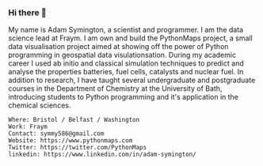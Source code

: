 ### Hi there 👋

My name is Adam Symington, a scientist and programmer. I am the data science lead at Fraym. I am own and build the PythonMaps project, a small data visualisation project aimed at showing off the power of Python programming in geospatial data visulationsation. 
During my academic career I used ab initio and classical simulation techniques to predict and analyse the properties batteries, fuel cells, catalysts and nuclear fuel. In addition to research, I have taught several undergraduate and postgraduate courses in the Department of Chemistry at the University of Bath, introducing students to Python programming and it's application in the chemical sciences.

    Where: Bristol / Belfast / Washington
    Work: Fraym
    Contact: symmy586@gmail.com
    Website: https://www.pythonmaps.com
    Twitter: https://twitter.com/PythonMaps
    linkedin: https://www.linkedin.com/in/adam-symington/
